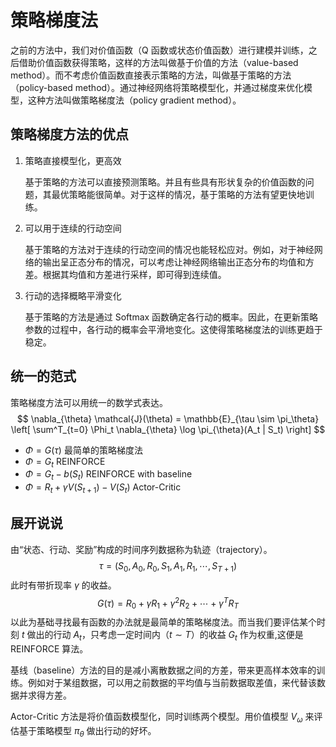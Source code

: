 # 策略梯度法

之前的方法中，我们对价值函数（Q 函数或状态价值函数）进行建模并训练，之后借助价值函数获得策略，这样的方法叫做基于价值的方法（value-based method）。而不考虑价值函数直接表示策略的方法，叫做基于策略的方法（policy-based method）。通过神经网络将策略模型化，并通过梯度来优化模型，这种方法叫做策略梯度法（policy gradient method）。

## 策略梯度方法的优点

1. 策略直接模型化，更高效

    基于策略的方法可以直接预测策略。并且有些具有形状复杂的价值函数的问题，其最优策略能很简单。对于这样的情况，基于策略的方法有望更快地训练。

2. 可以用于连续的行动空间

    基于策略的方法对于连续的行动空间的情况也能轻松应对。例如，对于神经网络的输出呈正态分布的情况，可以考虑让神经网络输出正态分布的均值和方差。根据其均值和方差进行采样，即可得到连续值。

3. 行动的选择概略平滑变化

    基于策略的方法是通过 Softmax 函数确定各行动的概率。因此，在更新策略参数的过程中，各行动的概率会平滑地变化。这使得策略梯度法的训练更趋于稳定。

## 统一的范式

策略梯度方法可以用统一的数学式表达。
$$
\nabla_{\theta} \mathcal{J}(\theta) = \mathbb{E}_{\tau \sim \pi_\theta} \left[ \sum^T_{t=0} \Phi_t \nabla_{\theta} \log \pi_{\theta}(A_t | S_t) \right]
$$

- $\Phi = G(\tau)$  最简单的策略梯度法
- $\Phi = G_t$  REINFORCE
- $\Phi = G_t - b(S_t)$  REINFORCE with baseline
- $\Phi = R_t + \gamma V(S_{t+1}) - V(S_t)$  Actor-Critic

## 展开说说

由“状态、行动、奖励”构成的时间序列数据称为轨迹（trajectory）。
$$
\tau = (S_0, A_0, R_0, S_1, A_1, R_1, \cdots , S_{T+1})
$$
此时有带折现率 $\gamma$ 的收益。
$$
G(\tau) = R_0 + \gamma R_1 + \gamma^2 R_2 +\cdots + \gamma^T R_{T}
$$
以此为基础寻找最有函数的办法就是最简单的策略梯度法。而当我们要评估某个时刻 $t$ 做出的行动 $A_t$，只考虑一定时间内（$t \sim T$）的收益 $G_t$ 作为权重,这便是 REINFORCE 算法。

基线（baseline）方法的目的是减小离散数据之间的方差，带来更高样本效率的训练。例如对于某组数据，可以用之前数据的平均值与当前数据取差值，来代替该数据并求得方差。

Actor-Critic 方法是将价值函数模型化，同时训练两个模型。用价值模型 $V_\omega$ 来评估基于策略模型 $\pi_\theta$ 做出行动的好坏。